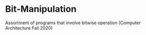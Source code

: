 # Bit-Manipulation
Assortment of programs that involve bitwise operation (Computer Architecture Fall 2020)
